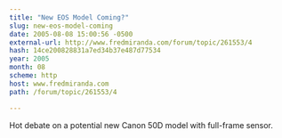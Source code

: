 ```yaml
---
title: "New EOS Model Coming?"
slug: new-eos-model-coming
date: 2005-08-08 15:00:56 -0500
external-url: http://www.fredmiranda.com/forum/topic/261553/4
hash: 14ce200828831a7ed34b37e487d77534
year: 2005
month: 08
scheme: http
host: www.fredmiranda.com
path: /forum/topic/261553/4

---
```


Hot debate on a potential new Canon 50D model with full-frame sensor.

